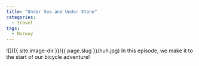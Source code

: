 ```yaml
---
title: "Under Sea and Under Stone"
categories:
  - travel
tags:
  - Norway
---
```

![]({{ site.image-dir }}/{{ page.slug }}/huh.jpg)
In this episode, we make it to the start of our bicycle adventure!

##